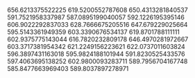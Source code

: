 656.6213375522225
619.5200552787608
650.4313281840537
591.7521958337987
587.0895199040057
592.1226195395146
606.9022292837033
628.7666675205516
647.679229025664
595.5143361949359
603.3390676534137
619.8701788111111
602.9375775143044
616.7820232809178
646.4970281972667
603.3717381954342
621.2249156223621
622.0737011603824
596.3897431163018
595.9824188101944
591.8230525433576
597.4063695138252
602.9800093283711
589.7956704167748
585.8477663969403
589.8037897278971